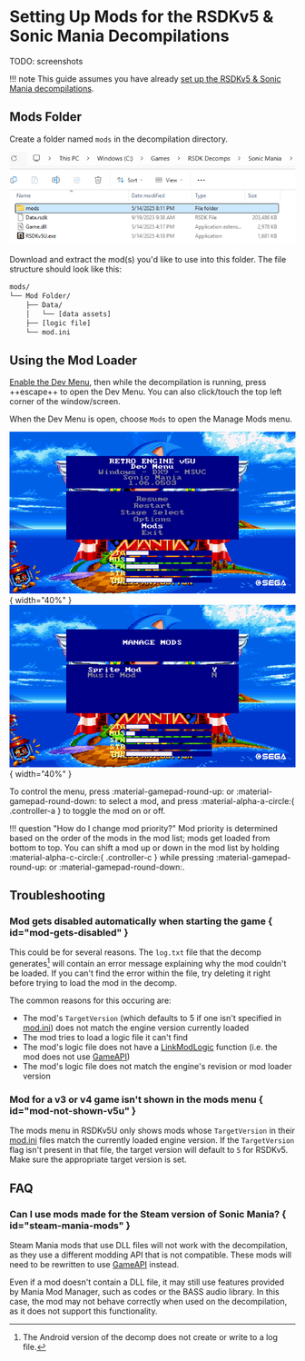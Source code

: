 # Setting Up Mods for the RSDKv5 & Sonic Mania Decompilations

TODO: screenshots

!!! note
    This guide assumes you have already [set up the RSDKv5 & Sonic Mania decompilations](Setup.md).

## Mods Folder

Create a folder named `mods` in the decompilation directory.

![mods](/assets/images/Windows/FileExplorer/SonicMania/ModSetup-mods.png)

Download and extract the mod(s) you'd like to use into this folder. The file structure should look like this:
```
mods/
└── Mod Folder/
    ├── Data/
    │   └── [data assets]
    ├── [logic file]
    └── mod.ini
```

## Using the Mod Loader

[Enable the Dev Menu](/RSDKv5/Overview/DevMenu.md#enabling), then while the decompilation is running, press ++escape++ to open the Dev Menu. You can also click/touch the top left corner of the window/screen.

When the Dev Menu is open, choose `Mods` to open the Manage Mods menu.

![Dev Menu](/assets/images/SonicMania/DevMenu/MainMenu-Decomp.png){ width="40%" } ![Mod List](/assets/images/SonicMania/DevMenu/Mods.png){ width="40%" }

To control the menu, press :material-gamepad-round-up: or :material-gamepad-round-down: to select a mod, and press :material-alpha-a-circle:{ .controller-a } to toggle the mod on or off.

!!! question "How do I change mod priority?"
    Mod priority is determined based on the order of the mods in the mod list; mods get loaded from bottom to top. You can shift a mod up or down in the mod list by holding :material-alpha-c-circle:{ .controller-c } while pressing :material-gamepad-round-up: or :material-gamepad-round-down:.

## Troubleshooting

### Mod gets disabled automatically when starting the game { id="mod-gets-disabled" }

This could be for several reasons. The `log.txt` file that the decomp generates[^1] will contain an error message explaining why the mod couldn't be loaded. If you can't find the error within the file, try deleting it right before trying to load the mod in the decomp.

[^1]: The Android version of the decomp does not create or write to a log file.

The common reasons for this occuring are:

- The mod's `TargetVersion` (which defaults to 5 if one isn't specified in [mod.ini]) does not match the engine version currently loaded
- The mod tries to load a logic file it can't find
- The mod's logic file does not have a [LinkModLogic](TODO) function (i.e. the mod does not use [GameAPI])
- The mod's logic file does not match the engine's revision or mod loader version

### Mod for a v3 or v4 game isn't shown in the mods menu { id="mod-not-shown-v5u" }

The mods menu in RSDKv5U only shows mods whose `TargetVersion` in their [mod.ini] files match the currently loaded engine version. If the `TargetVersion` flag isn't present in that file, the target version will default to `5` for RSDKv5. Make sure the appropriate target version is set.

  [mod.ini]: /RSDKv5/Decompilation/ModLoader.md#modini

## FAQ

### Can I use mods made for the Steam version of Sonic Mania? { id="steam-mania-mods" }

Steam Mania mods that use DLL files will not work with the decompilation, as they use a different modding API that is not compatible. These mods will need to be rewritten to use [GameAPI] instead.

Even if a mod doesn't contain a DLL file, it may still use features provided by Mania Mod Manager, such as codes or the BASS audio library. In this case, the mod may not behave correctly when used on the decompilation, as it does not support this functionality.

  [GameAPI]: TODO
